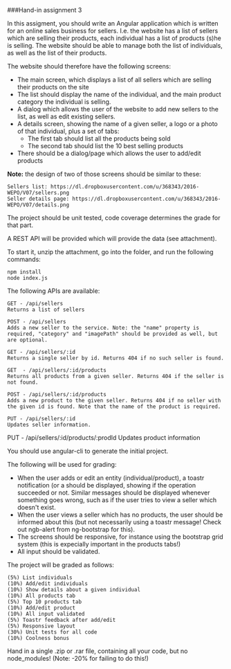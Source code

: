 ###Hand-in assignment 3

In this assigment, you should write an Angular application which is written for an online sales business for sellers. I.e. the website has a list of sellers which are selling their products, each individual has a list of products (s)he is selling. The website should be able to manage both the list of individuals, as well as the list of their products.

The website should therefore have the following screens:

- The main screen, which displays a list of all sellers which are selling their products on the site
- The list should display the name of the individual, and the main product category the individual is selling.
- A dialog which allows the user of the website to add new sellers to the list, as well as edit existing sellers.
- A details screen, showing the name of a given seller, a logo or a photo of that individual, plus a set of tabs:
  - The first tab should list all the products being sold
  - The second tab should list the 10 best selling products
- There should be a dialog/page which allows the user to add/edit products

**Note:** the design of two of those screens should be similar to these:

    Sellers list: https://dl.dropboxusercontent.com/u/368343/2016-WEPO/V07/sellers.png
    Seller details page: https://dl.dropboxusercontent.com/u/368343/2016-WEPO/V07/details.png

The project should be unit tested, code coverage determines the grade for that part.

A REST API will be provided which will provide the data (see attachment).

To start it, unzip the attachment, go into the folder, and run the following commands:

    npm install
    node index.js

The following APIs are available:

    GET - /api/sellers
    Returns a list of sellers

    POST - /api/sellers
    Adds a new seller to the service. Note: the "name" property is required, "category" and "imagePath" should be provided as well, but are optional.

    GET - /api/sellers/:id
    Returns a single seller by id. Returns 404 if no such seller is found.

    GET  - /api/sellers/:id/products
    Returns all products from a given seller. Returns 404 if the seller is not found.

    POST - /api/sellers/:id/products
    Adds a new product to the given seller. Returns 404 if no seller with the given id is found. Note that the name of the product is required.

    PUT - /api/sellers/:id
    Updates seller information.

PUT - /api/sellers/:id/products/:prodId
Updates product information
 
You should use angular-cli to generate the initial project.

The following will be used for grading:

- When the user adds or edit an entity (individual/product), a toastr notification (or a should be displayed, showing if the operation succeeded or not. Similar messages should be displayed whenever something goes wrong, such as if the user tries to view a seller which doesn't exist.
- When the user views a seller which has no products, the user should be informed about this (but not necessarily using a toastr message! Check out ngb-alert from ng-bootstrap for this).
- The screens should be responsive, for instance using the bootstrap grid system (this is expecially important in the products tabs!)
- All input should be validated.

The project will be graded as follows:

    (5%) List individuals
    (10%) Add/edit individuals
    (10%) Show details about a given individual
    (10%) All products tab
    (5%) Top 10 products tab
    (10%) Add/edit product
    (10%) All input validated
    (5%) Toastr feedback after add/edit
    (5%) Responsive layout
    (30%) Unit tests for all code
    (10%) Coolness bonus

Hand in a single .zip or .rar file, containing all your code, but no node_modules! (Note: -20% for failing to do this!)